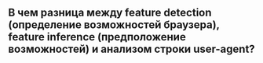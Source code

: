 ## В чем разница между feature detection (определение возможностей браузера), feature inference (предположение возможностей) и анализом строки user-agent?